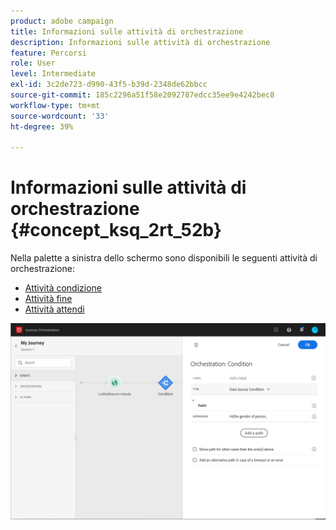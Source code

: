 ```yaml
---
product: adobe campaign
title: Informazioni sulle attività di orchestrazione
description: Informazioni sulle attività di orchestrazione
feature: Percorsi
role: User
level: Intermediate
exl-id: 3c2de723-d990-43f5-b39d-2348de62bbcc
source-git-commit: 185c2296a51f58e2092787edcc35ee9e4242bec8
workflow-type: tm+mt
source-wordcount: '33'
ht-degree: 39%

---
```


# Informazioni sulle attività di orchestrazione {#concept_ksq_2rt_52b}

Nella palette a sinistra dello schermo sono disponibili le seguenti attività di orchestrazione:

* [Attività condizione](../building-journeys/condition-activity.md)
* [Attività fine](../building-journeys/end-activity.md)
* [Attività attendi](../building-journeys/wait-activity.md)

![](../assets/journey49.png)

